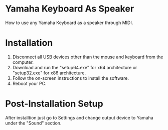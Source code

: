 # Yamaha Keyboard As Speaker
How to use any Yamaha Keyboard as a speaker through MIDI.

# Installation
1. Disconnect all USB devices other than the mouse and keyboard from the computer.
2. Download and run the "setup64.exe" for x64 architecture or "setup32.exe" for x86 architecture.
3. Follow the on-screen instructions to install the software.
4. Reboot your PC.

# Post-Installation Setup
After installtion just go to Settings and change output device to Yamaha under the "Sound" section.
